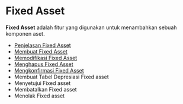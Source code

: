# Fixed Asset

**Fixed Asset** adalah  fitur yang digunakan untuk menambahkan sebuah komponen aset.

- [Penjelasan Fixed Asset](./fixed-asset/penjelasan.md)
- [Membuat Fixed Asset](./fixed-asset/membuat.md)
- [Memodifikasi Fixed Asset](./fixed-asset/memodifikasi.md)
- [Menghapus Fixed Asset](./fixed-asset/menghapus.md)
- [Mengkonfirmasi Fixed Asset](./fixed-asset/mengkonfirmasi.md)
- Membuat Tabel Depresiasi Fixed asset
- Menyetujui Fixed asset
- Membatalkan Fixed asset
- Menolak Fixed asset
